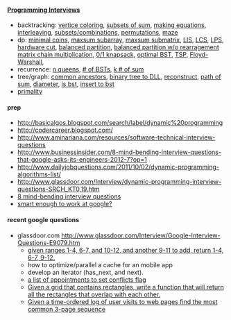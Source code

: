 #### [Programming Interviews](http://www.youtube.com/playlist?list=PLD629C50E1A85BF84)

* backtracking:
  [vertice coloring](http://www.youtube.com/watch?v=Cl3A_9hokjU),
  [subsets of sum](http://www.youtube.com/watch?v=WRT8kmFOQTw),
  [making equations](http://www.youtube.com/watch?v=14Jb7aycv3c), 
  [interleaving](http://www.youtube.com/watch?v=jspbN5bNPqM),
  [subsets/combinations](http://www.youtube.com/watch?v=p8SDPaX1wgw),
  [permutations](http://www.youtube.com/watch?v=MQcwxQK2DPA),
  [maze](http://www.youtube.com/watch?v=keb6rP07Yqg)
* dp: 
  [minimal coins](http://www.youtube.com/watch?v=GafjS0FfAC0),
  [maxsum subarray](http://www.youtube.com/watch?v=hXlv88ddcgw),
  [maxsum submatrix](http://www.youtube.com/watch?v=siaRlAtip9I),
  [LIS](http://www.youtube.com/watch?v=U-xOVWlcgmM),
  [LCS](http://www.youtube.com/watch?v=wJ-rP9hJXO0),
  [LPS](http://www.youtube.com/watch?v=Mbav2iuJ7xQ),
  [hardware cut](http://www.youtube.com/watch?v=U-09Gs6cbsQ),
  [balanced partition](http://www.youtube.com/watch?v=GdnpQY2j064),
  [balanced partition w/o rearragement](http://www.youtube.com/watch?v=ItF22I8f3Xs)
  [matrix chain multiplication](http://www.youtube.com/watch?v=GafjS0FfAC0),
  [0/1 knapsack](http://www.youtube.com/watch?v=UhFvK3uERGg),
  [optimal BST](http://www.youtube.com/watch?v=DEOebw3vmXs),
  [TSP](http://www.youtube.com/watch?v=aQB_Y9D5pdw),
  [Floyd-Warshall](http://www.youtube.com/watch?v=EMAoMMsA5Jg),
* recurrence: 
  [n queens](http://www.youtube.com/watch?v=p4_QnaTIxkQ),
  [# of BSTs](http://www.youtube.com/watch?v=UfA_v0VmiDg),
  [k # of sum](http://www.youtube.com/watch?v=B9C-UntuQ7c)
* tree/graph:
  [common ancestors](http://www.youtube.com/watch?v=LFjCr2yDJdc),
  [binary tree to DLL](http://www.youtube.com/watch?v=WJZtqZJpSlQ),
  [reconstruct](http://www.youtube.com/watch?v=PAYG5WEC1Gs),
  [path of sum](http://www.youtube.com/watch?v=CIxCP2qBITo),
  [diameter](http://www.youtube.com/watch?v=i9nVJDr4HmA),
  [is bst](http://www.youtube.com/watch?v=yGrotz7SQAI),
  [insert to bst](http://www.youtube.com/watch?v=49r2Lc07UV4)
* [primality](http://www.youtube.com/watch?v=wfo1cdvP9Cg)

#### prep

* http://basicalgos.blogspot.com/search/label/dynamic%20programming
* http://codercareer.blogspot.com/
* http://www.aminariana.com/resources/software-technical-interview-questions
* http://www.businessinsider.com/8-mind-bending-interview-questions-that-google-asks-its-engineers-2012-7?op=1
* http://www.dailyjobquestions.com/2011/10/02/dynamic-programming-algorithms-list/
* http://www.glassdoor.com/Interview/dynamic-programming-interview-questions-SRCH_KT0,19.htm
* [8 mind-bending interview questions](http://www.businessinsider.com/8-mind-bending-interview-questions-that-google-asks-its-engineers-2012-7)
* [smart enough to work at google?](http://www.wired.co.uk/magazine/archive/2012/05/start/want-to-work-at-google?page=all)

#### recent google questions

* glassdoor.com http://www.glassdoor.com/Interview/Google-Interview-Questions-E9079.htm
  * [given ranges 1-4, 6-7, and 10-12, and another 9-11 to add, return 1-4, 6-7, 9-12.](http://www.glassdoor.com/Interview/Add-a-new-range-with-a-given-list-of-ranges-by-combining-the-new-range-instead-of-overlapping-For-example-1-4-6-7-10-QTN_319267.htm)
  * how to optimize/parallel a cache for an mobile app
  * develop an iterator (has_next, and next).
  * [a list of appointments to set conflicts flag](http://www.glassdoor.com/Interview/If-you-had-a-list-of-appointments-each-appointment-has-a-begin-time-an-end-time-and-a-boolean-hasConflict-how-would-yo-QTN_120704.htm)
  * [Given a grid that contains rectangles, write a function that will return all the rectangles that overlap with each other.](http://www.glassdoor.com/Interview/Given-a-grid-that-contains-rectangles-write-a-function-that-will-return-all-the-rectangles-that-overlap-with-each-other-QTN_99113.htm)
  * [Given a time-ordered log of user visits to web pages find the most common 3-page sequence](http://www.glassdoor.com/Interview/Given-a-time-ordered-log-of-user-visits-to-web-pages-find-the-most-common-3-page-sequence-QTN_32750.htm)
